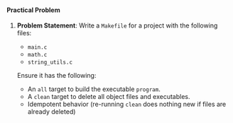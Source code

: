 #### **Practical Problem**

1. **Problem Statement**:
   Write a `Makefile` for a project with the following files:
   - `main.c`
   - `math.c`
   - `string_utils.c`

   Ensure it has the following:
   - An `all` target to build the executable `program`.
   - A `clean` target to delete all object files and executables.
   - Idempotent behavior (re-running `clean` does nothing new if files are already deleted)
